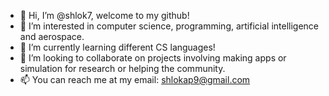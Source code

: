 - 👋 Hi, I’m @shlok7, welcome to my github!
- 👀 I’m interested in computer science, programming, artificial intelligence and aerospace.
- 🌱 I’m currently learning different CS languages!
- 💞️ I’m looking to collaborate on projects involving making apps or simulation for research or helping the community.
- 📫 You can reach me at my email: shlokap9@gmail.com

<!---
shlok7/shlok7 is a ✨ special ✨ repository because its `README.md` (this file) appears on your GitHub profile.
You can click the Preview link to take a look at your changes.
--->
